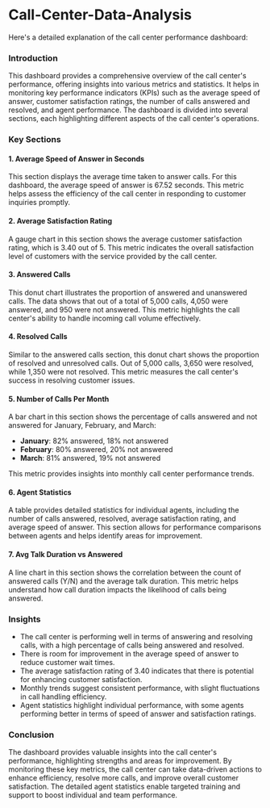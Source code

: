 # Call-Center-Data-Analysis
Here's a detailed explanation of the call center performance dashboard:

### Introduction
This dashboard provides a comprehensive overview of the call center's performance, offering insights into various metrics and statistics. It helps in monitoring key performance indicators (KPIs) such as the average speed of answer, customer satisfaction ratings, the number of calls answered and resolved, and agent performance. The dashboard is divided into several sections, each highlighting different aspects of the call center's operations.

### Key Sections

#### 1. Average Speed of Answer in Seconds
This section displays the average time taken to answer calls. For this dashboard, the average speed of answer is 67.52 seconds. This metric helps assess the efficiency of the call center in responding to customer inquiries promptly.

#### 2. Average Satisfaction Rating
A gauge chart in this section shows the average customer satisfaction rating, which is 3.40 out of 5. This metric indicates the overall satisfaction level of customers with the service provided by the call center.

#### 3. Answered Calls
This donut chart illustrates the proportion of answered and unanswered calls. The data shows that out of a total of 5,000 calls, 4,050 were answered, and 950 were not answered. This metric highlights the call center's ability to handle incoming call volume effectively.

#### 4. Resolved Calls
Similar to the answered calls section, this donut chart shows the proportion of resolved and unresolved calls. Out of 5,000 calls, 3,650 were resolved, while 1,350 were not resolved. This metric measures the call center's success in resolving customer issues.

#### 5. Number of Calls Per Month
A bar chart in this section shows the percentage of calls answered and not answered for January, February, and March:
- **January**: 82% answered, 18% not answered
- **February**: 80% answered, 20% not answered
- **March**: 81% answered, 19% not answered

This metric provides insights into monthly call center performance trends.

#### 6. Agent Statistics
A table provides detailed statistics for individual agents, including the number of calls answered, resolved, average satisfaction rating, and average speed of answer.
This section allows for performance comparisons between agents and helps identify areas for improvement.

#### 7. Avg Talk Duration vs Answered
A line chart in this section shows the correlation between the count of answered calls (Y/N) and the average talk duration. This metric helps understand how call duration impacts the likelihood of calls being answered.

### Insights
- The call center is performing well in terms of answering and resolving calls, with a high percentage of calls being answered and resolved.
- There is room for improvement in the average speed of answer to reduce customer wait times.
- The average satisfaction rating of 3.40 indicates that there is potential for enhancing customer satisfaction.
- Monthly trends suggest consistent performance, with slight fluctuations in call handling efficiency.
- Agent statistics highlight individual performance, with some agents performing better in terms of speed of answer and satisfaction ratings.

### Conclusion
The dashboard provides valuable insights into the call center's performance, highlighting strengths and areas for improvement. By monitoring these key metrics, the call center can take data-driven actions to enhance efficiency, resolve more calls, and improve overall customer satisfaction. The detailed agent statistics enable targeted training and support to boost individual and team performance.
